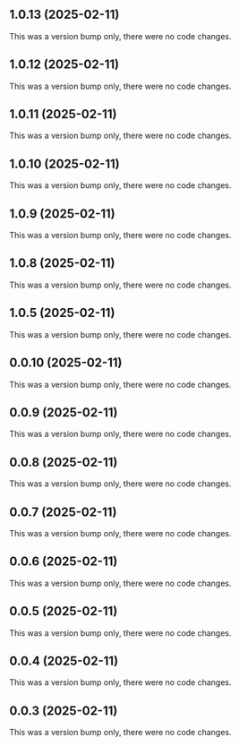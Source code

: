 ## 1.0.13 (2025-02-11)

This was a version bump only, there were no code changes.

## 1.0.12 (2025-02-11)

This was a version bump only, there were no code changes.

## 1.0.11 (2025-02-11)

This was a version bump only, there were no code changes.

## 1.0.10 (2025-02-11)

This was a version bump only, there were no code changes.

## 1.0.9 (2025-02-11)

This was a version bump only, there were no code changes.

## 1.0.8 (2025-02-11)

This was a version bump only, there were no code changes.

## 1.0.5 (2025-02-11)

This was a version bump only, there were no code changes.

## 0.0.10 (2025-02-11)

This was a version bump only, there were no code changes.

## 0.0.9 (2025-02-11)

This was a version bump only, there were no code changes.

## 0.0.8 (2025-02-11)

This was a version bump only, there were no code changes.

## 0.0.7 (2025-02-11)

This was a version bump only, there were no code changes.

## 0.0.6 (2025-02-11)

This was a version bump only, there were no code changes.

## 0.0.5 (2025-02-11)

This was a version bump only, there were no code changes.

## 0.0.4 (2025-02-11)

This was a version bump only, there were no code changes.

## 0.0.3 (2025-02-11)

This was a version bump only, there were no code changes.
